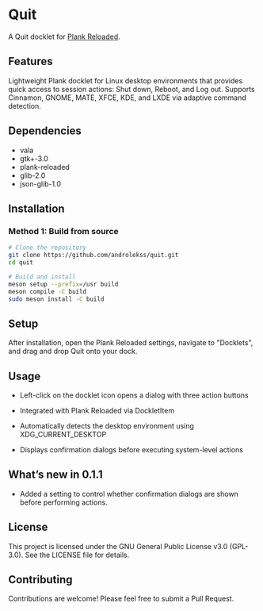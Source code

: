 # Quit
A Quit docklet for [Plank Reloaded](https://github.com/zquestz/plank-reloaded).

## Features
Lightweight Plank docklet for Linux desktop environments that provides quick access to session actions: 
Shut down, Reboot, and Log out. 
Supports Cinnamon, GNOME, MATE, XFCE, KDE, and LXDE via adaptive command detection.

## Dependencies

- vala
- gtk+-3.0
- plank-reloaded
- glib-2.0
- json-glib-1.0

## Installation

### Method 1: Build from source

```bash
# Clone the repository
git clone https://github.com/androlekss/quit.git
cd quit

# Build and install
meson setup --prefix=/usr build
meson compile -C build
sudo meson install -C build
```
## Setup

After installation, open the Plank Reloaded settings, navigate to "Docklets", and drag and drop Quit onto your dock.

## Usage

- Left-click on the docklet icon opens a dialog with three action buttons

- Integrated with Plank Reloaded via DockletItem

- Automatically detects the desktop environment using XDG_CURRENT_DESKTOP

- Displays confirmation dialogs before executing system-level actions

## What’s new in 0.1.1

- Added a setting to control whether confirmation dialogs are shown before performing actions.

## License

This project is licensed under the GNU General Public License v3.0 (GPL-3.0). See the LICENSE file for details.

## Contributing

Contributions are welcome! Please feel free to submit a Pull Request.
